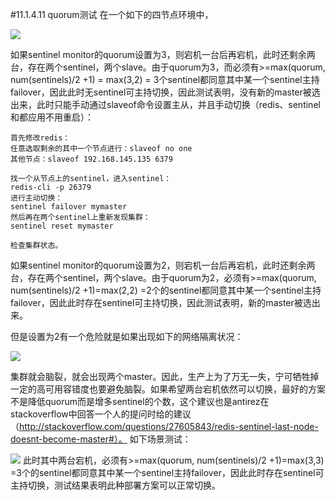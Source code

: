 #11.1.4.11	 quorum测试
在一个如下的四节点环境中，

![](https://raw.githubusercontent.com/gnuhpc/All-About-Redis/master/HAClusterArchPractice/ms/hatest27.png) 

如果sentinel monitor的quorum设置为3，则宕机一台后再宕机，此时还剩余两台，存在两个sentinel，两个slave。由于quorum为3，而必须有>=max(quorum, num(sentinels)/2 +1) = max(3,2) = 3个sentinel都同意其中某一个sentinel主持failover，因此此时无sentinel可主持切换，因此测试表明，没有新的master被选出来，此时只能手动通过slaveof命令设置主从，并且手动切换（redis、sentinel和都应用不用重启）：

	首先修改redis：
	任意选取剩余的其中一个节点进行：slaveof no one
	其他节点：slaveof 192.168.145.135 6379
	
	找一个从节点上的sentinel，进入sentinel：
	redis-cli -p 26379
	进行主动切换：
	sentinel failover mymaster
	然后再在两个sentinel上重新发现集群：
	sentinel reset mymaster

	检查集群状态。


如果sentinel monitor的quorum设置为2，则宕机一台后再宕机，此时还剩余两台，存在两个sentinel，两个slave。由于quorum为2，必须有>=max(quorum, num(sentinels)/2 +1)=max(2,2) =2个的sentinel都同意其中某一个sentinel主持failover，因此此时存在sentinel可主持切换，因此测试表明，新的master被选出来。

但是设置为2有一个危险就是如果出现如下的网络隔离状况：

![](https://raw.githubusercontent.com/gnuhpc/All-About-Redis/master/HAClusterArchPractice/ms/hatest28.png)
 
集群就会脑裂，就会出现两个master。因此，生产上为了万无一失，宁可牺牲掉一定的高可用容错度也要避免脑裂。如果希望两台宕机依然可以切换，最好的方案不是降低quorum而是增多sentinel的个数，这个建议也是antirez在stackoverflow中回答一个人的提问时给的建议（http://stackoverflow.com/questions/27605843/redis-sentinel-last-node-doesnt-become-master#）。
如下场景测试：

![](https://raw.githubusercontent.com/gnuhpc/All-About-Redis/master/HAClusterArchPractice/ms/hatest29.png) 
此时其中两台宕机，必须有>=max(quorum, num(sentinels)/2 +1)=max(3,3) =3个的sentinel都同意其中某一个sentinel主持failover，因此此时存在sentinel可主持切换，测试结果表明此种部署方案可以正常切换。
